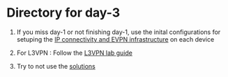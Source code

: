 # Directory for day-3

1. If you miss day-1 or not finishing day-1, use the inital configurations for setuping the [IP connectivity and EVPN infrastructure](https://github.com/krikoon73/VXLAN-EVPN/tree/master/TRAINING/day-2/initial_conf) on each device

2. For L3VPN : Follow the [L3VPN lab guide](https://github.com/krikoon73/VXLAN-EVPN/blob/master/TRAINING/day-3/lab_guides/ADC_day3_EVPN_L3VPN_lab_guide.md)

3. Try to not use the [solutions](https://github.com/krikoon73/VXLAN-EVPN/tree/master/TRAINING/day-3/solutions)